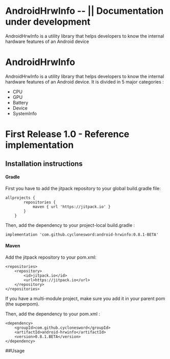 # AndroidHrwInfo -- || Documentation under development
AndroidHrwInfo is a utility library that helps developers to know the internal hardware features of an Android device

# AndroidHrwInfo

AndroidHrwInfo is a utility library that helps developers to know the internal hardware features of an Android device.
It is divided in 5 major categories :

  - CPU
  - GPU
  - Battery
  - Device
  - SystemInfo

# First Release 1.0 - Reference implementation

## Installation instructions

#### Gradle
First you have to add the jitpack repository to your global build.gradle file:
```
allprojects {
        repositories {
            maven { url 'https://jitpack.io' }
        }
    }
```


Then, add the dependency to your project-local build.gradle :
```
implementation 'com.github.cyclonesword:android-hrwinfo:0.8.1-BETA'
```

#### Maven
Add the jitpack repository to your pom.xml: 
```
<repositories>
    <repository>
        <id>jitpack.io</id>
        <url>https://jitpack.io</url>
    </repository>
</repositories>
```
If you have a multi-module project, make sure you add it in your parent pom (the superpom).
<br />

Then, add the dependency to your pom.xml :
```
<dependency>
    <groupId>com.github.cyclonesword</groupId>
    <artifactId>android-hrwinfo</artifactId>
    <version>0.8.1.BETA</version>
</dependency>
```



##Usage
